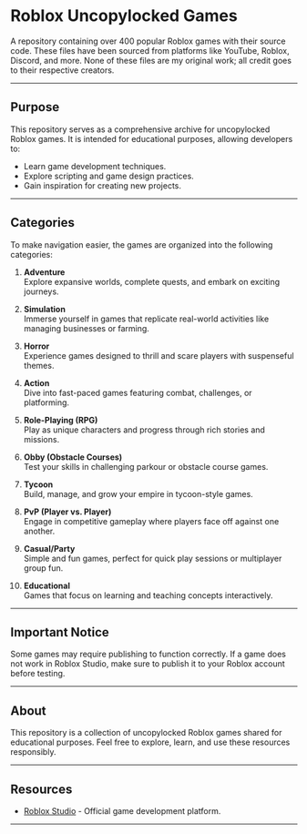 # Roblox Uncopylocked Games

A repository containing over 400 popular Roblox games with their source code. These files have been sourced from platforms like YouTube, Roblox, Discord, and more. None of these files are my original work; all credit goes to their respective creators.

---

## Purpose

This repository serves as a comprehensive archive for uncopylocked Roblox games. It is intended for educational purposes, allowing developers to:
- Learn game development techniques.
- Explore scripting and game design practices.
- Gain inspiration for creating new projects.

---

## Categories

To make navigation easier, the games are organized into the following categories:

1. **Adventure**  
   Explore expansive worlds, complete quests, and embark on exciting journeys.

2. **Simulation**  
   Immerse yourself in games that replicate real-world activities like managing businesses or farming.

3. **Horror**  
   Experience games designed to thrill and scare players with suspenseful themes.

4. **Action**  
   Dive into fast-paced games featuring combat, challenges, or platforming.

5. **Role-Playing (RPG)**  
   Play as unique characters and progress through rich stories and missions.

6. **Obby (Obstacle Courses)**  
   Test your skills in challenging parkour or obstacle course games.

7. **Tycoon**  
   Build, manage, and grow your empire in tycoon-style games.

8. **PvP (Player vs. Player)**  
   Engage in competitive gameplay where players face off against one another.

9. **Casual/Party**  
   Simple and fun games, perfect for quick play sessions or multiplayer group fun.

10. **Educational**  
    Games that focus on learning and teaching concepts interactively.

---

## Important Notice

Some games may require publishing to function correctly. If a game does not work in Roblox Studio, make sure to publish it to your Roblox account before testing.

---

## About

This repository is a collection of uncopylocked Roblox games shared for educational purposes. Feel free to explore, learn, and use these resources responsibly.

---

## Resources
- [Roblox Studio](https://www.roblox.com/create) - Official game development platform.

---

